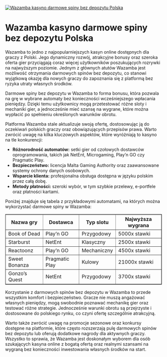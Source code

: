 [![Wazamba kasyno darmowe spiny bez depozytu Polska](https://123-caf.pages.dev/gitsignup.png)](https://vrmoo.ru/Bt82HjjY)

<h1>Wazamba kasyno darmowe spiny bez depozytu Polska</h1> <p>Wazamba to jedno z najpopularniejszych kasyn online dostępnych dla graczy z Polski. Jego dynamiczny rozwój, atrakcyjne bonusy oraz szeroka oferta gier przyciągają coraz więcej użytkowników poszukujących rozrywki na najwyższym poziomie. Jednym z głównych atutów Wazamba jest możliwość otrzymania darmowych spinów bez depozytu, co stanowi wyjątkową okazję dla nowych graczy do zapoznania się z platformą bez ryzyka utraty własnych środków.</p> <p>Darmowe spiny bez depozytu w Wazamba to forma bonusu, która pozwala na grę w wybrane automaty bez konieczności wcześniejszego wpłacania pieniędzy. Dzięki temu użytkownicy mogą przetestować różne sloty i mechaniki gier, a jednocześnie mieć szansę na wygrane, które można wypłacić po spełnieniu określonych warunków obrotu.</p> <p>Platforma Wazamba stale aktualizuje swoją ofertę, dostosowując ją do oczekiwań polskich graczy oraz obowiązujących przepisów prawa. Warto zwrócić uwagę na kilka kluczowych aspektów, które wyróżniają to kasyno na tle konkurencji:</p> <ul>   <li><strong>Różnorodność automatów:</strong> setki gier od czołowych dostawców oprogramowania, takich jak NetEnt, Microgaming, Play’n GO czy Pragmatic Play.</li>   <li><strong>Bezpieczeństwo:</strong> licencja Malta Gaming Authority oraz zaawansowane systemy ochrony danych osobowych.</li>   <li><strong>Wsparcie klienta:</strong> profesjonalna obsługa dostępna w języku polskim przez całą dobę.</li>   <li><strong>Metody płatności:</strong> szeroki wybór, w tym szybkie przelewy, e-portfele oraz płatności kartami.</li> </ul> <p>Poniżej znajduje się tabela z przykładowymi automatami, na których można wykorzystać darmowe spiny w Wazamba:</p> <table border="1" cellspacing="0" cellpadding="8">   <thead>     <tr>       <th>Nazwa gry</th>       <th>Dostawca</th>       <th>Typ slotu</th>       <th>Najwyższa wygrana</th>     </tr>   </thead>   <tbody>     <tr>       <td>Book of Dead</td>       <td>Play’n GO</td>       <td>Przygodowy</td>       <td>5000x stawki</td>     </tr>     <tr>       <td>Starburst</td>       <td>NetEnt</td>       <td>Klasyczny</td>       <td>2500x stawki</td>     </tr>     <tr>       <td>Reactoonz</td>       <td>Play’n GO</td>       <td>Mechaniczny</td>       <td>4500x stawki</td>     </tr>     <tr>       <td>Sweet Bonanza</td>       <td>Pragmatic Play</td>       <td>Kulowy</td>       <td>21000x stawki</td>     </tr>     <tr>       <td>Gonzo’s Quest</td>       <td>NetEnt</td>       <td>Przygodowy</td>       <td>3700x stawki</td>     </tr>   </tbody> </table> <p>Korzystanie z darmowych spinów bez depozytu w Wazamba to przede wszystkim komfort i bezpieczeństwo. Gracze nie muszą angażować własnych pieniędzy, mogą swobodnie poznawać mechanikę gier oraz testować różne strategie. Jednocześnie warunki obrotu są przejrzyste i dostosowane do polskiego rynku, co czyni ofertę szczególnie atrakcyjną.</p> <p>Warto także zwrócić uwagę na promocje sezonowe oraz konkursy dostępne na platformie, które często rozszerzają pulę darmowych spinów bez depozytu lub oferują dodatkowe nagrody dla aktywnych graczy. Wszystko to sprawia, że Wazamba jest doskonałym wyborem dla osób szukających kasyna online z bogatą ofertą oraz realnymi szansami na wygraną bez konieczności inwestowania własnych środków na start.</p>
